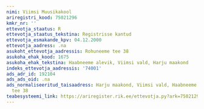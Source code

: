 ```yaml
---
nimi: Viimsi Muusikakool
ariregistri_kood: 75021296
kmkr_nr: ''
ettevotja_staatus: R
ettevotja_staatus_tekstina: Registrisse kantud
ettevotja_esmakande_kpv: 04.12.2000
ettevotja_aadress: .na
asukoht_ettevotja_aadressis: Rohuneeme tee 38
asukoha_ehak_kood: 1675
asukoha_ehak_tekstina: Haabneeme alevik, Viimsi vald, Harju maakond
indeks_ettevotja_aadressis: '74001'
ads_adr_id: 192104
ads_ads_oid: .na
ads_normaliseeritud_taisaadress: Harju maakond, Viimsi vald, Haabneeme alevik, Rohuneeme
  tee 38
teabesysteemi_link: https://ariregister.rik.ee/ettevotja.py?ark=75021296&ref=rekvisiidid
---
```

